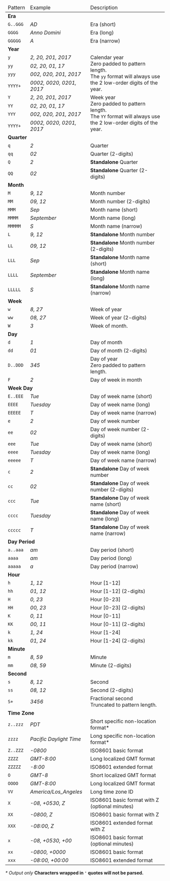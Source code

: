 <table>
    <thead>
        <tr>
            <td>Pattern</td>
            <td>Example</td>
            <td>Description</td>
        </tr>
    </thead>
    <tbody>
        <tr>
            <td colspan="3"><strong>Era</strong></td>
        </tr>
        <tr>
            <td><code>G..GGG</code></td>
            <td><em>AD</em></td>
            <td>Era (short)</td>
        </tr>
        <tr>
            <td><code>GGGG</code></td>
            <td><em>Anno Domini</em></td>
            <td>Era (long)</td>
        </tr>
        <tr>
            <td><code>GGGGG</code></td>
            <td><em>A</em></td>
            <td>Era (narrow)</td>
        </tr>
        <tr>
            <td colspan="3"><strong>Year</strong></td>
        </tr>
        <tr>
            <td><code>y</code></td>
            <td><em>2, 20, 201, 2017</em></td>
            <td rowspan="4">
                Calendar year<br />
                Zero padded to pattern length.<br />
                The <code>yy</code> format will always use the 2 low-order digits of the year.
            </td>
        </tr>
        <tr>
            <td><code>yy</code></td>
            <td><em>02, 20, 01, 17</em></td>
        </tr>
        <tr>
            <td><code>yyy</code></td>
            <td><em>002, 020, 201, 2017</em></td>
        </tr>
        <tr>
            <td><code>YYYY+</code></td>
            <td><em>0002, 0020, 0201, 2017</em></td>
        </tr>
        <tr>
            <td><code>Y</code></td>
            <td><em>2, 20, 201, 2017</em></td>
            <td rowspan="4">
                Week year<br />
                Zero padded to pattern length.<br />
                The <code>YY</code> format will always use the 2 low-order digits of the year.
            </td>
        </tr>
        <tr>
            <td><code>YY</code></td>
            <td><em>02, 20, 01, 17</em></td>
        </tr>
        <tr>
            <td><code>YYY</code></td>
            <td><em>002, 020, 201, 2017</em></td>
        </tr>
        <tr>
            <td><code>YYYY+</code></td>
            <td><em>0002, 0020, 0201, 2017</em></td>
        </tr>
        <tr>
            <td colspan="3"><strong>Quarter</strong></td>
        </tr>
        <tr>
            <td><code>q</code></td>
            <td><em>2</em></td>
            <td>Quarter</td>
        </tr>
        <tr>
            <td><code>qq</code></td>
            <td><em>02</em></td>
            <td>Quarter (2-digits)</td>
        </tr>
        <tr>
            <td><code>Q</code></td>
            <td><em>2</em></td>
            <td><strong>Standalone</strong> Quarter</td>
        </tr>
        <tr>
            <td><code>QQ</code></td>
            <td><em>02</em></td>
            <td><strong>Standalone</strong> Quarter (2-digits)</td>
        </tr>
        <tr>
            <td colspan="3"><strong>Month</strong></td>
        </tr>
        <tr>
            <td><code>M</code></td>
            <td><em>9, 12</em></td>
            <td>Month number</td>
        </tr>
        <tr>
            <td><code>MM</code></td>
            <td><em>09, 12</em></td>
            <td>Month number (2-digits)</td>
        </tr>
        <tr>
            <td><code>MMM</code></td>
            <td><em>Sep</em></td>
            <td>Month name (short)</td>
        </tr>
        <tr>
            <td><code>MMMM</code></td>
            <td><em>September</em></td>
            <td>Month name (long)</td>
        </tr>
        <tr>
            <td><code>MMMMM</code></td>
            <td><em>S</em></td>
            <td>Month name (narrow)</td>
        </tr>
        <tr>
            <td><code>L</code></td>
            <td><em>9, 12</em></td>
            <td><strong>Standalone</strong> Month number</td>
        </tr>
        <tr>
            <td><code>LL</code></td>
            <td><em>09, 12</em></td>
            <td><strong>Standalone</strong> Month number (2-digits)</td>
        </tr>
        <tr>
            <td><code>LLL</code></td>
            <td><em>Sep</em></td>
            <td><strong>Standalone</strong> Month name (short)</td>
        </tr>
        <tr>
            <td><code>LLLL</code></td>
            <td><em>September</em></td>
            <td><strong>Standalone</strong> Month name (long)</td>
        </tr>
        <tr>
            <td><code>LLLLL</code></td>
            <td><em>S</em></td>
            <td><strong>Standalone</strong> Month name (narrow)</td>
        </tr>
        <tr>
            <td colspan="3"><strong>Week</strong></td>
        </tr>
        <tr>
            <td><code>w</code></td>
            <td><em>8, 27</em></td>
            <td>Week of year</td>
        </tr>
        <tr>
            <td><code>ww</code></td>
            <td><em>08, 27</em></td>
            <td>Week of year (2-digits)</td>
        </tr>
        <tr>
            <td><code>W</code></td>
            <td><em>3</em></td>
            <td>Week of month.</td>
        </tr>
        <tr>
            <td colspan="3"><strong>Day</strong></td>
        </tr>
        <tr>
            <td><code>d</code></td>
            <td><em>1</em></td>
            <td>Day of month</td>
        </tr>
        <tr>
            <td><code>dd</code></td>
            <td><em>01</em></td>
            <td>Day of month (2-digits)</td>
        </tr>
        <tr>
            <td><code>D..DDD</code></td>
            <td><em>345</em></td>
            <td>
                Day of year<br />
                Zero padded to pattern length.
            </td>
        </tr>
        <tr>
            <td><code>F</code></td>
            <td><em>2</em></td>
            <td>Day of week in month</td>
        </tr>
        <tr>
            <td colspan="3"><strong>Week Day</strong></td>
        </tr>
        <tr>
            <td><code>E..EEE</code></td>
            <td><em>Tue</em></td>
            <td>Day of week name (short)</td>
        </tr>
        <tr>
            <td><code>EEEE</code></td>
            <td><em>Tuesday</em></td>
            <td>Day of week name (long)</td>
        </tr>
        <tr>
            <td><code>EEEEE</code></td>
            <td><em>T</em></td>
            <td>Day of week name (narrow)</td>
        </tr>
        <tr>
            <td><code>e</code></td>
            <td><em>2</em></td>
            <td>Day of week number</td>
        </tr>
        <tr>
            <td><code>ee</code></td>
            <td><em>02</em></td>
            <td>Day of week number (2-digits)</td>
        </tr>
        <tr>
            <td><code>eee</code></td>
            <td><em>Tue</em></td>
            <td>Day of week name (short)</td>
        </tr>
        <tr>
            <td><code>eeee</code></td>
            <td><em>Tuesday</em></td>
            <td>Day of week name (long)</td>
        </tr>
        <tr>
            <td><code>eeeee</code></td>
            <td><em>T</em></td>
            <td>Day of week name (narrow)</td>
        </tr>
        <tr>
            <td><code>c</code></td>
            <td><em>2</em></td>
            <td><strong>Standalone</strong> Day of week number</td>
        </tr>
        <tr>
            <td><code>cc</code></td>
            <td><em>02</em></td>
            <td><strong>Standalone</strong> Day of week number (2-digits)</td>
        </tr>
        <tr>
            <td><code>ccc</code></td>
            <td><em>Tue</em></td>
            <td><strong>Standalone</strong> Day of week name (short)</td>
        </tr>
        <tr>
            <td><code>cccc</code></td>
            <td><em>Tuesday</em></td>
            <td><strong>Standalone</strong> Day of week name (long)</td>
        </tr>
        <tr>
            <td><code>ccccc</code></td>
            <td><em>T</em></td>
            <td><strong>Standalone</strong> Day of week name (narrow)</td>
        </tr>
        <tr>
            <td colspan="3"><strong>Day Period</strong></td>
        </tr>
        <tr>
            <td><code>a..aaa</code></td>
            <td><em>am</em></td>
            <td>Day period (short)</td>
        </tr>
        <tr>
            <td><code>aaaa</code></td>
            <td><em>am</em></td>
            <td>Day period (long)</td>
        </tr>
        <tr>
            <td><code>aaaaa</code></td>
            <td><em>a</em></td>
            <td>Day period (narrow)</td>
        </tr>
        <tr>
            <td colspan="3"><strong>Hour</strong></td>
        </tr>
        <tr>
            <td><code>h</code></td>
            <td><em>1, 12</em></td>
            <td>Hour [1-12]</td>
        </tr>
        <tr>
            <td><code>hh</code></td>
            <td><em>01, 12</em></td>
            <td>Hour [1-12] (2-digits)</td>
        </tr>
        <tr>
            <td><code>H</code></td>
            <td><em>0, 23</em></td>
            <td>Hour [0-23]</td>
        </tr>
        <tr>
            <td><code>HH</code></td>
            <td><em>00, 23</em></td>
            <td>Hour [0-23] (2-digits)</td>
        </tr>
        <tr>
            <td><code>K</code></td>
            <td><em>0, 11</em></td>
            <td>Hour [0-11]</td>
        </tr>
        <tr>
            <td><code>KK</code></td>
            <td><em>00, 11</em></td>
            <td>Hour [0-11] (2-digits)</td>
        </tr>
        <tr>
            <td><code>k</code></td>
            <td><em>1, 24</em></td>
            <td>Hour [1-24]</td>
        </tr>
        <tr>
            <td><code>kk</code></td>
            <td><em>01, 24</em></td>
            <td>Hour [1-24] (2-digits)</td>
        </tr>
        <tr>
            <td colspan="3"><strong>Minute</strong></td>
        </tr>
        <tr>
            <td><code>m</code></td>
            <td><em>8, 59</em></td>
            <td>Minute</td>
        </tr>
        <tr>
            <td><code>mm</code></td>
            <td><em>08, 59</em></td>
            <td>Minute (2-digits)</td>
        </tr>
        <tr>
            <td colspan="3"><strong>Second</strong></td>
        </tr>
        <tr>
            <td><code>s</code></td>
            <td><em>8, 12</em></td>
            <td>Second</td>
        </tr>
        <tr>
            <td><code>ss</code></td>
            <td><em>08, 12</em></td>
            <td>Second (2-digits)</td>
        </tr>
        <tr>
            <td><code>S+</code></td>
            <td><em>3456</em></td>
            <td>
                Fractional second<br />
                Truncated to pattern length.
            </td>
        </tr>
        <tr>
            <td colspan="3"><strong>Time Zone</strong></td>
        </tr>
        <tr>
            <td><code>z..zzz</code></td>
            <td><em>PDT</em></td>
            <td>Short specific non-location format*</td>
        </tr>
        <tr>
            <td><code>zzzz</code></td>
            <td><em>Pacific Daylight Time</em></td>
            <td>Long specific non-location format*</td>
        </tr>
        <tr>
            <td><code>Z..ZZZ</code></td>
            <td><em>-0800</em></td>
            <td>ISO8601 basic format</td>
        </tr>
        <tr>
            <td><code>ZZZZ</code></td>
            <td><em>GMT-8:00</em></td>
            <td>Long localized GMT format</td>
        </tr>
        <tr>
            <td><code>ZZZZZ</code></td>
            <td><em>-8:00</em></td>
            <td>ISO8601 extended format</td>
        </tr>
        <tr>
            <td><code>O</code></td>
            <td><em>GMT-8</em></td>
            <td>Short localized GMT format</td>
        </tr>
        <tr>
            <td><code>OOOO</code></td>
            <td><em>GMT-8:00</em></td>
            <td>Long localized GMT format</td>
        </tr>
        <tr>
            <td><code>VV</code></td>
            <td><em>America/Los_Angeles</em></td>
            <td>Long time zone ID</td>
        </tr>
        <tr>
            <td><code>X</code></td>
            <td><em>-08, +0530, Z</em></td>
            <td>ISO8601 basic format with Z (optional minutes)</td>
        </tr>
        <tr>
            <td><code>XX</code></td>
            <td><em>-0800, Z</em></td>
            <td>ISO8601 basic format with Z</td>
        </tr>
        <tr>
            <td><code>XXX</code></td>
            <td><em>-08:00, Z</em></td>
            <td>ISO8601 extended format with Z</td>
        </tr>
        <tr>
            <td><code>x</code></td>
            <td><em>-08, +0530, +00</em></td>
            <td>ISO8601 basic format (optional minutes)</td>
        </tr>
        <tr>
            <td><code>xx</code></td>
            <td><em>-0800, +0000</em></td>
            <td>ISO8601 basic format</td>
        </tr>
        <tr>
            <td><code>xxx</code></td>
            <td><em>-08:00, +00:00</em></td>
            <td>ISO8601 extended format</td>
        </tr>
    </tbody>
</table>
<em>* Output only</em>
<strong>Characters wrapped in <code>'</code> quotes will not be parsed.</strong>